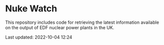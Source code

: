 # Nuke Watch

This repository includes code for retrieving the latest information available on the output of EDF nuclear power plants in the UK.

Last updated: 2022-10-04 12:24